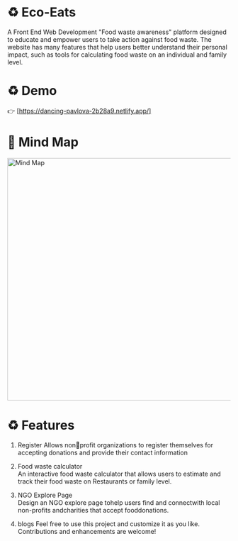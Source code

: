 # ♻ Eco-Eats 
A Front End Web Development  "Food waste awareness" platform   designed to educate and empower users to  take action against food waste. The website has many features that help users better understand their  personal impact, such as tools for calculating food waste on an individual and family level.
<br>
# ♻ Demo
👉 [https://dancing-pavlova-2b28a9.netlify.app/]

# 📌 Mind Map 
<img width="547" alt="Mind Map" src="https://github.com/user-attachments/assets/9280b1a0-3033-4cd4-af44-50feb2c0dec7"> <br>
# ♻ Features
1. Register
 Allows nonprofit organizations to register themselves for accepting donations and provide their contact information<br>

2. Food waste calculator<br>
   An interactive food waste calculator that allows users to estimate and track their food waste on Restaurants or family level.<br>
3. NGO Explore Page<br>
   Design an NGO explore page tohelp users find and connectwith local non-profits andcharities that accept fooddonations.<br>
4. blogs
Feel free to use this project and customize it as you like. Contributions and enhancements are welcome!

